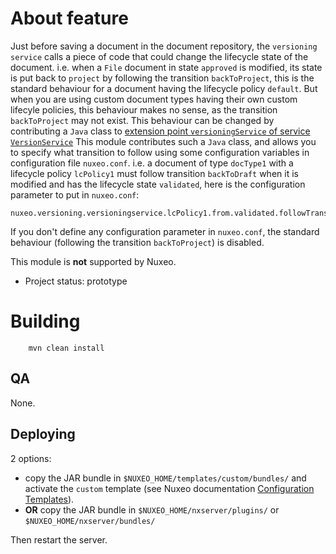 # About feature

Just before saving a document in the document repository, the `versioning service` calls a piece of code that could change the lifecycle state of the document. i.e. when a `File` document in state `approved` is modified, its state is put back to `project` by following the transition `backToProject`, this is the standard behaviour for a document having the lifecycle policy `default`.
But when you are using custom document types having their own custom lifecyle policies, this behaviour makes no sense, as the transition `backToProject` may not exist.
This behaviour can be changed by contributing a `Java` class to [extension point `versioningService` of service `VersionService`](http://explorer.nuxeo.com/nuxeo/site/distribution/Nuxeo%20Platform-6.0/viewExtensionPoint/org.nuxeo.ecm.core.versioning.VersioningService--versioningService)
This module contributes such a `Java` class, and allows you to specify what transition to follow using some configuration variables in configuration file `nuxeo.conf`.
i.e. a document of type `docType1` with a lifecycle policy `lcPolicy1` must follow transition `backToDraft` when it is modified and has the lifecycle state `validated`, here is the configuration parameter to put in `nuxeo.conf`:

```
nuxeo.versioning.versioningservice.lcPolicy1.from.validated.followTransition=backToDraft
```

If you don't define any configuration parameter in `nuxeo.conf`, the standard behaviour (following the transition `backToProject`) is disabled.

This module is **not** supported by Nuxeo.

* Project status: prototype
 
# Building
 
        mvn clean install
  
## QA
  
None.
 
## Deploying

2 options:

- copy the JAR bundle in `$NUXEO_HOME/templates/custom/bundles/` and activate the `custom` template (see Nuxeo documentation [Configuration Templates](https://doc.nuxeo.com/display/ADMINDOC/Configuration+Templates)).
- **OR** copy the JAR bundle in `$NUXEO_HOME/nxserver/plugins/` or `$NUXEO_HOME/nxserver/bundles/`

Then restart the server.

